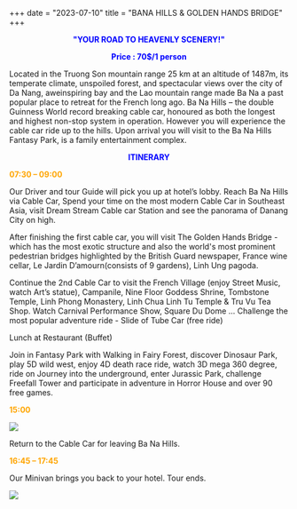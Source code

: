 +++
date = "2023-07-10"
title = "BANA HILLS & GOLDEN HANDS BRIDGE"
+++


<p style="text-align: center; color: blue; font-weight: bold">"YOUR ROAD TO HEAVENLY SCENERY!"</p>

<p style="text-align: center; color: blue; font-weight: bold">Price : 70$/1 person</p>

<!--more-->

Located in the Truong Son mountain range 25 km at an altitude of 1487m, its temperate climate, unspoiled forest, and spectacular views over the city of Da Nang, aweinspiring bay and the Lao mountain range made Ba Na a past popular place to retreat for the French long ago. Ba Na Hills – the double Guinness World record breaking cable car, honoured as both the longest and highest non-stop system in operation. However you will experience the cable car ride up to the hills. Upon arrival you will visit to the Ba Na Hills Fantasy Park, is a family entertainment complex.

<p style="text-align: center; color: blue; font-weight: bold">ITINERARY</p>


<p style="color: orange; font-weight: bold">07:30 – 09:00</p>  Our Driver and tour Guide will pick you up at hotel’s lobby. Reach Ba Na Hills via Cable Car, Spend your time on the most modern Cable Car in Southeast Asia, visit Dream Stream Cable car Station and see the panorama of Danang City on high.

After finishing the first cable car, you will visit The Golden Hands Bridge - which has the most exotic structure and also the world's most prominent pedestrian bridges highlighted by the British Guard newspaper, France wine cellar, Le Jardin D’amourn(consists of 9 gardens), Linh Ung pagoda.

Continue the 2nd Cable Car to visit the French Village (enjoy Street Music, watch Art’s statue), Campanile, Nine Floor Goddess Shrine, Tombstone Temple, Linh Phong Monastery, Linh Chua Linh Tu Temple & Tru Vu Tea Shop. Watch Carnival Performance Show, Square Du Dome ... Challenge the most popular adventure ride - Slide of Tube Car (free ride)

Lunch at Restaurant (Buffet)

Join in Fantasy Park with Walking in Fairy Forest, discover Dinosaur Park, play 5D wild west, enjoy 4D death race ride, watch 3D mega 360 degree, ride on Journey into the underground, enter Jurassic Park, challenge Freefall Tower and participate in adventure in Horror House and over 90 free games.

<p style="color: orange; font-weight: bold">15:00</p> 

![](/images/bana.jpg)

Return to the Cable Car for leaving Ba Na Hills.

<p style="color: orange; font-weight: bold">16:45 – 17:45</p>  

Our Minivan brings you back to your hotel. Tour ends.

![](/images/bana_2.jpg)
